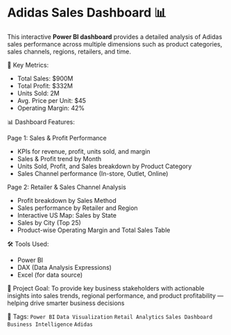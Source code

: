 # Adidas Sales Dashboard 📊

This interactive **Power BI dashboard** provides a detailed analysis of Adidas sales performance across multiple dimensions such as product categories, sales channels, regions, retailers, and time.

📌 Key Metrics:
- Total Sales: $900M  
- Total Profit: $332M  
- Units Sold: 2M  
- Avg. Price per Unit: $45  
- Operating Margin: 42%


 📊 Dashboard Features:

 Page 1: Sales & Profit Performance
- KPIs for revenue, profit, units sold, and margin
- Sales & Profit trend by Month
- Units Sold, Profit, and Sales breakdown by Product Category
- Sales Channel performance (In-store, Outlet, Online)

Page 2: Retailer & Sales Channel Analysis
- Profit breakdown by Sales Method
- Sales performance by Retailer and Region
- Interactive US Map: Sales by State
- Sales by City (Top 25)
- Product-wise Operating Margin and Total Sales Table


 🛠️ Tools Used:
- Power BI
- DAX (Data Analysis Expressions)
- Excel (for data source)

 📁 Project Goal:
To provide key business stakeholders with actionable insights into sales trends, regional performance, and product profitability — helping drive smarter business decisions


📎 Tags:
`Power BI` `Data Visualization` `Retail Analytics` `Sales Dashboard` `Business Intelligence` `Adidas`

